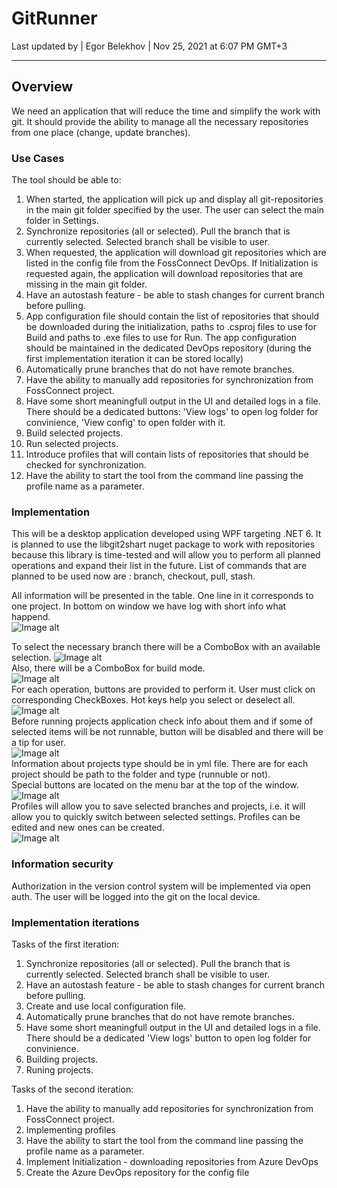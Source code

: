 # GitRunner
Last updated by | Egor Belekhov | Nov 25, 2021 at 6:07 PM GMT+3
***

## Overview

We need an application that will reduce the time and simplify the work with git. It should provide the ability to manage all the necessary repositories from one place (change, update branches).

### Use Cases

The tool should be able to:

1. When started, the application will pick up and display all git-repositories in the main git folder specified by the user. The user can select the main folder in Settings.
2. Synchronize repositories (all or selected). Pull the branch that is currently selected. Selected branch shall be visible to user.
3. When requested, the application will download git repositories which are listed in the config file from the FossConnect DevOps.
If Initialization is requested again, the application will download repositories that are missing in the main git folder.
4. Have an autostash feature - be able to stash changes for current branch before pulling.
5. App configuration file should contain the list of repositories that should be downloaded during the initialization, paths to .csproj files to use for Build and paths to .exe files to use for Run.
The app configuration should be maintained in the dedicated DevOps repository (during the first implementation iteration it can be stored locally)
6. Automatically prune branches that do not have remote branches.
7. Have the ability to manually add repositories for synchronization from FossConnect project.
8. Have some short meaningfull output in the UI and detailed logs in a file. There should be a dedicated buttons: 'View logs' to open log folder for convinience, 'View config' to open folder with it.
9. Build selected projects.
10. Run selected projects.
11. Introduce profiles that will contain lists of repositories that should be checked for synchronization.
12. Have the ability to start the tool from the command line passing the profile name as a parameter.

### Implementation

This will be a desktop application developed using WPF targeting .NET 6. It is planned to use the libgit2shart nuget package to work with repositories because this library is time-tested and will allow you to perform all planned operations and expand their list in the future. List of commands that are planned to be used now are : branch, checkout, pull, stash.

All information will be presented in the table. One line in it corresponds to one project. In bottom on window we have log with short info what happend.  <br />
![Image alt](https://github.com/BelehovEgor/FossHelperUI/raw/design/Images/mainwindow-f.png) <br />

To select the necessary branch there will be a ComboBox with an available selection. 
![Image alt](https://github.com/BelehovEgor/FossHelperUI/raw/design/Images/branchselecting-f.png) <br />
Also, there will be a ComboBox for build mode. <br />
![Image alt](https://github.com/BelehovEgor/FossHelperUI/raw/design/Images/buildmode-f.png) <br />
For each operation, buttons are provided to perform it. User must click on corresponding CheckBoxes. Hot keys help you select or deselect all. <br />
![Image alt](https://github.com/BelehovEgor/FossHelperUI/raw/design/Images/edit-f.png) <br />
Before running projects application check info about them and if some of selected items will be not runnable, button will be disabled and there will be a tip for user. <br />
![Image alt](https://github.com/BelehovEgor/FossHelperUI/raw/design/Images/runerror-f.png) <br />
Information about projects type should be in yml file. There are for each project should be path to the folder and type (runnuble or not).  <br />
Special buttons are located on the menu bar at the top of the window. <br />
![Image alt](https://github.com/BelehovEgor/FossHelperUI/raw/design/Images/settings-f.png) <br />
Profiles will allow you to save selected branches and projects, i.e. it will allow you to quickly switch between selected settings. Profiles can be edited and new ones can be created. <br />
![Image alt](https://github.com/BelehovEgor/FossHelperUI/raw/design/Images/profiles-f.png) <br />

### Information security

Authorization in the version control system will be implemented via open auth. The user will be logged into the git on the local device.

### Implementation iterations

Tasks of the first iteration:
1. Synchronize repositories (all or selected). Pull the branch that is currently selected. Selected branch shall be visible to user.
2. Have an autostash feature - be able to stash changes for current branch before pulling.
3. Create and use local configuration file.
4. Automatically prune branches that do not have remote branches.
5. Have some short meaningfull output in the UI and detailed logs in a file. There should be a dedicated 'View logs' button to open log folder for convinience.
6. Building projects.
7. Runing projects.

Tasks of the second iteration:
1. Have the ability to manually add repositories for synchronization from FossConnect project.
2. Implementing profiles
3. Have the ability to start the tool from the command line passing the profile name as a parameter.
4. Implement Initialization - downloading repositories from Azure DevOps
5. Create the Azure DevOps repository for the config file
